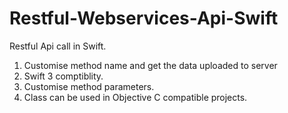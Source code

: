 # Restful-Webservices-Api-Swift
Restful Api call in Swift.

1. Customise method name and get the data uploaded to server
2. Swift 3 comptiblity.
3. Customise method parameters.
4. Class can be used in Objective C compatible projects.
